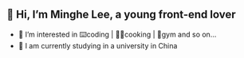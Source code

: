 ## 👋 Hi, I’m Minghe Lee, a young front-end lover
- 👀 I’m interested in ⌨️coding | 🧑‍🍳cooking | 💪gym and so on...
- 🌱 I am currently studying in a university in China



